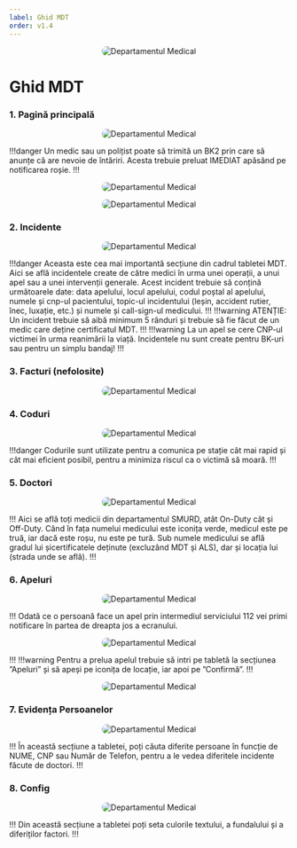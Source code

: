 ```yaml
---
label: Ghid MDT
order: v1.4
---
```


<p align="center">
    <img src="/docs/ghiduri/img/mdt.png" style="border-radius: 20px;" alt="Departamentul Medical">
</p>

# Ghid MDT

### 1. Pagină principală
<p align="center">
    <img src="/docs/ghiduri/img/paginaprincipala.png" style="border-radius: 20px;" alt="Departamentul Medical">
</p>

!!!danger
Un medic sau un polițist poate să trimită un BK2 prin care să anunțe că are nevoie de întăriri. Acesta trebuie preluat IMEDIAT apăsând pe notificarea roșie.
!!!

<p align="center">
    <img src="/docs/ghiduri/img/bk2politie.png" style="border-radius: 20px;" alt="Departamentul Medical">
</p>
<p align="center">
    <img src="/docs/ghiduri/img/bk2medici.png" style="border-radius: 20px;" alt="Departamentul Medical">
</p>

### 2. Incidente
<p align="center">
    <img src="/docs/ghiduri/img/incidente.png" style="border-radius: 20px;" alt="Departamentul Medical">
</p>

!!!danger
Aceasta este cea mai importantă secțiune din cadrul tabletei MDT. Aici se află incidentele create de către medici în urma unei operații, a unui apel sau a unei intervenții generale. Acest incident trebuie să conțină următoarele date: data apelului, locul apelului, codul poștal al apelului, numele și cnp-ul pacientului, topic-ul incidentului (leșin, accident rutier, înec, luxație, etc.) și numele și call-sign-ul medicului.
!!!
!!!warning
ATENȚIE: Un incident trebuie să aibă minimum 5 rânduri și trebuie să fie făcut de un medic care deține certificatul MDT.
!!!
!!!warning
La un apel se cere CNP-ul victimei în urma reanimării la viață. Incidentele nu sunt create pentru BK-uri sau pentru un simplu bandaj!
!!!

### 3. Facturi (nefolosite)
<p align="center">
    <img src="/docs/ghiduri/img/facturi.png" style="border-radius: 20px;" alt="Departamentul Medical">
</p>

### 4. Coduri
<p align="center">
    <img src="/docs/ghiduri/img/coduri.png" style="border-radius: 20px;" alt="Departamentul Medical">
</p>

!!!danger
Codurile sunt utilizate pentru a comunica pe stație cât mai rapid și cât mai eficient posibil, pentru a minimiza riscul ca o victimă să moară.
!!!

### 5. Doctori
<p align="center">
    <img src="/docs/ghiduri/img/doctori.png" style="border-radius: 20px;" alt="Departamentul Medical">
</p>

!!!
Aici se află toți medicii din departamentul SMURD, atât On-Duty cât și Off-Duty. Când în fața numelui medicului este iconița verde, medicul este pe truă, iar dacă este roșu, nu este pe tură. Sub numele medicului se află gradul lui șicertificatele deținute (excluzând MDT și ALS), dar și locația lui (strada unde se află).
!!!

### 6. Apeluri
<p align="center">
    <img src="/docs/ghiduri/img/apeluri.png" style="border-radius: 20px;" alt="Departamentul Medical">
</p>

!!! Odată ce o persoană face un apel prin intermediul serviciului 112 vei primi notificare în partea de dreapta jos a ecranului.
<p align="center">
    <img src="/docs/ghiduri/img/apel.png" style="border-radius: 20px;" alt="Departamentul Medical">
</p>
!!!
!!!warning
Pentru a prelua apelul trebuie să intri pe tabletă la secțiunea ”Apeluri” și să apeși pe iconița de locație, iar apoi pe ”Confirmă”.
!!!

<p align="center">
    <img src="/docs/ghiduri/img/confirmaapel.png" style="border-radius: 20px;" alt="Departamentul Medical">
</p>

### 7. Evidența Persoanelor
<p align="center">
    <img src="/docs/ghiduri/img/evidenta.png" style="border-radius: 20px;" alt="Departamentul Medical">
</p>

!!!
În această secțiune a tabletei, poți căuta diferite persoane în funcție de NUME, CNP sau Număr de Telefon, pentru a le vedea diferitele incidente făcute de doctori.
!!!

### 8. Config
<p align="center">
    <img src="/docs/ghiduri/img/config.png" style="border-radius: 20px;" alt="Departamentul Medical">
</p>

!!!
Din această secțiune a tabletei poți seta culorile textului, a fundalului și a diferiților factori.
!!!
